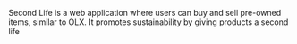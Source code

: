 Second Life is a web application where users can buy and sell pre-owned items, similar to OLX. It promotes sustainability by giving products a second life

